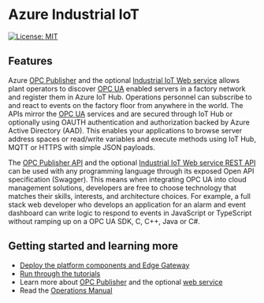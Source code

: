 # Azure Industrial IoT

[![License: MIT](https://img.shields.io/badge/License-MIT-yellow.svg)](https://opensource.org/licenses/MIT)

## Features

Azure [OPC Publisher](./opc-publisher/readme.md) and the optional [Industrial IoT Web service](./web-api/readme.md) allows plant operators to discover [OPC UA](opcua.md) enabled servers in a factory network and register them in Azure IoT Hub. Operations personnel can subscribe to and react to events on the factory floor from anywhere in the world. The APIs mirror the [OPC UA](opcua.md) services and are secured through IoT Hub or optionally using OAUTH authentication and authorization backed by Azure Active Directory (AAD). This enables your applications to browse server address spaces or read/write variables and execute methods using IoT Hub, MQTT or HTTPS with simple JSON payloads.  

The [OPC Publisher API](./opc-publisher/readme.md) and the optional [Industrial IoT Web service REST API](./api/readme.md) can be used with any programming language through its exposed Open API specification (Swagger). This means when integrating OPC UA into cloud management solutions, developers are free to choose technology that matches their skills, interests, and architecture choices. For example, a full stack web developer who develops an application for an alarm and event dashboard can write logic to respond to events in JavaScript or TypeScript without ramping up on a OPC UA SDK, C, C++, Java or C#.

## Getting started and learning more

* [Deploy the platform components and Edge Gateway](deploy/readme.md) 
* [Run through the tutorials](tutorials/readme.md)
* Learn more about [OPC Publisher](./opc-publisher/readme.md) and the optional [web service](./web-api/readme.md)
* Read the [Operations Manual](manual/readme.md)
